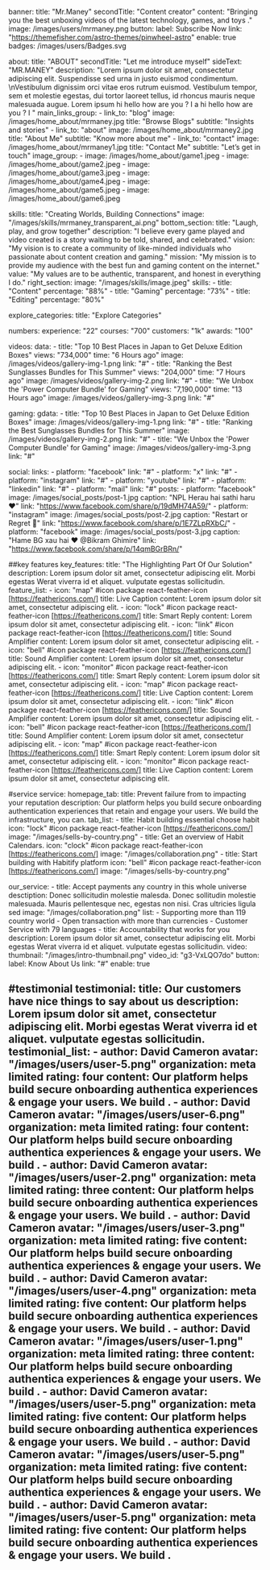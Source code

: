 banner:
  title: "Mr.Maney"
  secondTitle: "Content creator"
  content: "Bringing you the best unboxing videos of the latest
technology, games, and toys ."
  image: /images/users/mrmaney.png
  button:
    label: Subscribe Now
    link: "https://themefisher.com/astro-themes/pinwheel-astro"
    enable: true
  badges: /images/users/Badges.svg

about:
  title: "ABOUT"
  secondTitle: "Let me introduce myself"
  sideText: "MR.MANEY"
  description: "Lorem ipsum dolor sit amet, consectetur adipiscing elit. Suspendisse sed urna in justo euismod condimentum.  \nVestibulum dignissim orci vitae eros rutrum euismod. Vestibulum tempor, sem et molestie egestas, dui tortor laoreet tellus, id rhoncus mauris neque malesuada augue. Lorem ipsum hi hello how are you ? I a hi hello how are you ? I "
  main_links_group:
    - link_to: "blog"
      image: /images/home_about/mrmaney.jpg
      title: "Browse Blogs"
      subtitle: "Insights and stories"
    - link_to: "about"
      image: /images/home_about/mrmaney2.jpg
      title: "About Me"
      subtitle: "Know more about me"
    - link_to: "contact"
      image: /images/home_about/mrmaney1.jpg
      title: "Contact Me"
      subtitle: "Let’s get in touch"
  image_group:
    - image: /images/home_about/game1.jpeg
    - image: /images/home_about/game2.jpeg
    - image: /images/home_about/game3.jpeg
    - image: /images/home_about/game4.jpeg
    - image: /images/home_about/game5.jpeg
    - image: /images/home_about/game6.jpeg

skills:
  title: "Creating Worlds, Building Connections"
  image: "/images/skills/mrmaney_transparent_ai.png"
  bottom_section:
    title: "Laugh, play, and grow together"
    description: "I believe every game played and video created is a story waiting to be told, shared, and celebrated."
    vision: "My vision is to create a community of like-minded individuals who passionate about content creation and gaming."
    mission: "My mission is to provide my audience with the best fun and gaming content on the internet."
    value: "My values are to be authentic, transparent, and honest in everything I do."
  right_section:
    image: "/images/skills/image.jpeg"
    skills:
      - title: "Content"
        percentage: "88%"
      - title: "Gaming"
        percentage: "73%"
      - title: "Editing"
        percentage: "80%"

explore_categories:
  title: "Explore Categories"

numbers:
  experience: "22"
  courses: "700"
  customers: "1k"
  awards: "100"

videos:
  data:
    - title: "Top 10 Best Places in Japan to Get Deluxe Edition Boxes"
      views: "734,000"
      time: "6 Hours ago"
      image: /images/videos/gallery-img-1.png
      link: "#"
    - title: "Ranking the Best Sunglasses Bundles for This Summer"
      views: "204,000"
      time: "7 Hours ago"
      image: /images/videos/gallery-img-2.png
      link: "#"
    - title: "We Unbox the 'Power Computer Bundle' for Gaming"
      views: "7,190,000"
      time: "13 Hours ago"
      image: /images/videos/gallery-img-3.png
      link: "#"

gaming:
  gdata:
    - title: "Top 10 Best Places in Japan to Get Deluxe Edition Boxes"
      image: /images/videos/gallery-img-1.png
      link: "#"
    - title: "Ranking the Best Sunglasses Bundles for This Summer"
      image: /images/videos/gallery-img-2.png
      link: "#"
    - title: "We Unbox the 'Power Computer Bundle' for Gaming"
      image: /images/videos/gallery-img-3.png
      link: "#"

social:
  links:
    - platform: "facebook"
      link: "#"
    - platform: "x"
      link: "#"
    - platform: "instagram"
      link: "#"
    - platform: "youtube"
      link: "#"
    - platform: "linkedin"
      link: "#"
    - platform: "mail"
      link: "#"
  posts: 
    - platform: "facebook"
      image: /images/social_posts/post-1.jpg
      caption: "NPL Herau hai sathi haru ❤️"
      link: "https://www.facebook.com/share/p/19dMH74A59/"
    - platform: "instagram"
      image: /images/social_posts/post-2.jpg
      caption: "Restart or Regret 🫥"
      link: "https://www.facebook.com/share/p/1E7ZLpRXbC/"
    - platform: "facebook"
      image: /images/social_posts/post-3.jpg
      caption: "Hame BG xau hai ❤️ @Bikram Ghimire"
      link: "https://www.facebook.com/share/p/14qmBGrBRn/"

##key features
key_features:
  title: "The Highlighting Part Of Our Solution"
  description: Lorem ipsum dolor sit amet, consectetur adipiscing elit. Morbi egestas Werat viverra id et aliquet. vulputate egestas sollicitudin.
  feature_list:
    - icon: "map"  #icon package react-feather-icon [https://feathericons.com/]
      title: Live Caption
      content: Lorem ipsum dolor sit amet, consectetur adipiscing elit.
    - icon: "lock"  #icon package react-feather-icon [https://feathericons.com/]
      title: Smart Reply
      content: Lorem ipsum dolor sit amet, consectetur adipiscing elit.
    - icon: "link"  #icon package react-feather-icon [https://feathericons.com/]
      title: Sound Amplifier
      content: Lorem ipsum dolor sit amet, consectetur adipiscing elit.
    - icon: "bell"  #icon package react-feather-icon [https://feathericons.com/]
      title: Sound Amplifier
      content: Lorem ipsum dolor sit amet, consectetur adipiscing elit.
    - icon: "monitor"  #icon package react-feather-icon [https://feathericons.com/]
      title: Smart Reply
      content: Lorem ipsum dolor sit amet, consectetur adipiscing elit.
    - icon: "map"  #icon package react-feather-icon [https://feathericons.com/]
      title: Live Caption
      content: Lorem ipsum dolor sit amet, consectetur adipiscing elit.
    - icon: "link"  #icon package react-feather-icon [https://feathericons.com/]
      title: Sound Amplifier
      content: Lorem ipsum dolor sit amet, consectetur adipiscing elit.
    - icon: "bell"  #icon package react-feather-icon [https://feathericons.com/]
      title: Sound Amplifier
      content: Lorem ipsum dolor sit amet, consectetur adipiscing elit.
    - icon: "map"  #icon package react-feather-icon [https://feathericons.com/]
      title: Smart Reply
      content: Lorem ipsum dolor sit amet, consectetur adipiscing elit.
    - icon: "monitor"  #icon package react-feather-icon [https://feathericons.com/]
      title: Live Caption
      content: Lorem ipsum dolor sit amet, consectetur adipiscing elit.

#service
service:
  homepage_tab:
    title: Prevent failure from to impacting your reputation
    description: Our platform helps you build secure onboarding authentication experiences that retain and engage your users. We build the infrastructure, you can.
    tab_list:
        - title: Habit building essential choose habit
          icon: "lock"  #icon package react-feather-icon [https://feathericons.com/]
          image: "/images/sells-by-country.png"
        - title: Get an overview of Habit Calendars.
          icon: "clock"  #icon package react-feather-icon [https://feathericons.com/]
          image: "/images/collaboration.png"
        - title: Start building with Habitify platform
          icon: "bell"  #icon package react-feather-icon [https://feathericons.com/]
          image: "/images/sells-by-country.png"

  our_service:
    - title: Accept payments any country in this whole universe
      desctiption: Donec sollicitudin molestie malesda. Donec sollitudin molestie malesuada. Mauris pellentesque nec, egestas non nisi. Cras ultricies ligula sed
      image: "/images/collaboration.png"
      list:
        - Supporting more than 119 country world
        - Open transaction with more than currencies
        - Customer Service with 79 languages
    - title: Accountability that works for you
      description: Lorem ipsum dolor sit amet, consectetur adipiscing elit. Morbi egestas Werat viverra id et aliquet. vulputate egestas sollicitudin.
      video:
        thumbnail: "/images/intro-thumbnail.png"
        video_id: "g3-VxLQO7do"
      button:
        label: Know About Us
        link: "#"
        enable: true

#testimonial
testimonial:
  title: Our customers have nice things to say about us
  description: Lorem ipsum dolor sit amet, consectetur adipiscing elit. Morbi egestas Werat viverra id et aliquet. vulputate egestas sollicitudin.
  testimonial_list:
    - author: David Cameron
      avatar: "/images/users/user-5.png"
      organization: meta limited
      rating: four
      content: Our platform helps build secure onboarding authentica experiences & engage your users. We build .
    - author: David Cameron
      avatar: "/images/users/user-6.png"
      organization: meta limited
      rating: four
      content: Our platform helps build secure onboarding authentica experiences & engage your users. We build .
    - author: David Cameron
      avatar: "/images/users/user-2.png"
      organization: meta limited
      rating: three
      content: Our platform helps build secure onboarding authentica experiences & engage your users. We build .
    - author: David Cameron
      avatar: "/images/users/user-3.png"
      organization: meta limited
      rating: five
      content: Our platform helps build secure onboarding authentica experiences & engage your users. We build .
    - author: David Cameron
      avatar: "/images/users/user-4.png"
      organization: meta limited
      rating: five
      content: Our platform helps build secure onboarding authentica experiences & engage your users. We build .
    - author: David Cameron
      avatar: "/images/users/user-1.png"
      organization: meta limited
      rating: three
      content: Our platform helps build secure onboarding authentica experiences & engage your users. We build .
    - author: David Cameron
      avatar: "/images/users/user-5.png"
      organization: meta limited
      rating: five
      content: Our platform helps build secure onboarding authentica experiences & engage your users. We build .
    - author: David Cameron
      avatar: "/images/users/user-5.png"
      organization: meta limited
      rating: five
      content: Our platform helps build secure onboarding authentica experiences & engage your users. We build .
    - author: David Cameron
      avatar: "/images/users/user-5.png"
      organization: meta limited
      rating: five
      content: Our platform helps build secure onboarding authentica experiences & engage your users. We build .
---